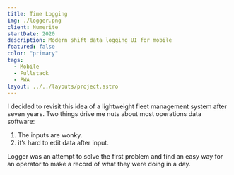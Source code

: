 ```yaml
---
title: Time Logging
img: ./logger.png
client: Numerite
startDate: 2020
description: Modern shift data logging UI for mobile
featured: false
color: "primary"
tags:
  - Mobile
  - Fullstack
  - PWA
layout: ../../layouts/project.astro
---
```

I decided to revisit this idea of a lightweight fleet management system after seven years. Two things drive me nuts about most operations data software:
1. The inputs are wonky.
2. it’s hard to edit data after input.
  
Logger was an attempt to solve the first problem and find an easy way for an operator to make a record of what they were doing in a day.